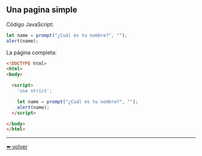 ## Una pagina simple

Código JavaScript:

````js
let name = prompt("¿Cuál es tu nombre?", "");
alert(name);
````

La página completa:

````html
<!DOCTYPE html>
<html>
<body>

  <script>
    'use strict';

    let name = prompt("¿Cuál es tu nombre?", "");
    alert(name);
  </script>

</body>
</html>
````

---
[⬅️ volver](https://github.com/VictorHugoAguilar/javascript-interview-questions-explained/tree/main/theory/first-steps/06_alert-prompt-confirm#una-pagina-simpl)

